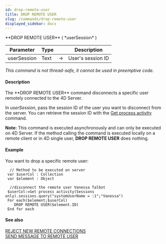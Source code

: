 ```yaml
---
id: drop-remote-user
title: DROP REMOTE USER
slug: /commands/drop-remote-user
displayed_sidebar: docs
---
```


<!--REF #_command_.DROP REMOTE USER.Syntax-->**DROP REMOTE USER** ( *userSession* )<!-- END REF-->
<!--REF #_command_.DROP REMOTE USER.Params-->
| Parameter | Type |  | Description |
| --- | --- | --- | --- |
| userSession | Text | &#8594;  | User's session ID |

<!-- END REF-->

*This command is not thread-safe, it cannot be used in preemptive code.*


#### Description 

<!--REF #_command_.DROP REMOTE USER.Summary-->The **DROP REMOTE USER** command disconnects a specific user remotely connected to the 4D Server.<!-- END REF--> 

In *userSession*, pass the session ID of the user you want to disconnect from the server. You can retrieve the session ID with the [Get process activity](get-process-activity.md) command.

**Note:** This command is executed asynchronously and can only be executed on 4D Server. If the method calling the command is executed locally on a remote client or in 4D single user, **DROP REMOTE USER** does nothing.

#### Example 

You want to drop a specific remote user:

```4d
  // Method to be executed on server
 var $userCol : Collection
 var $element : Object
 
  //disconnect the remote user Vanessa Talbot
 $userCol:=Get process activity(Sessions only).sessions.query("systemUserName = :1";"Vanessa")
 For each($element;$userCol)
    DROP REMOTE USER($element.ID)
 End for each
```

#### See also 

[REJECT NEW REMOTE CONNECTIONS](reject-new-remote-connections.md)  
[SEND MESSAGE TO REMOTE USER](send-message-to-remote-user.md)  
